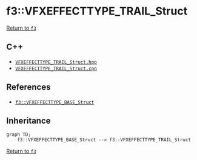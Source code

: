 # f3::VFXEFFECTTYPE_TRAIL_Struct

[Return to `f3`](/docs/f3.md)

## C++

- [`VFXEFFECTTYPE_TRAIL_Struct.hpp`](/c++/include/VFXEFFECTTYPE_TRAIL_Struct.hpp)
- [`VFXEFFECTTYPE_TRAIL_Struct.cpp`](/c++/source/VFXEFFECTTYPE_TRAIL_Struct.cpp)

## References

- [`f3::VFXEFFECTTYPE_BASE_Struct`](/docs/f3/VFXEFFECTTYPE_BASE_Struct.md)

## Inheritance

```mermaid
graph TD;
    f3::VFXEFFECTTYPE_BASE_Struct --> f3::VFXEFFECTTYPE_TRAIL_Struct
```

[Return to `f3`](/docs/f3.md)